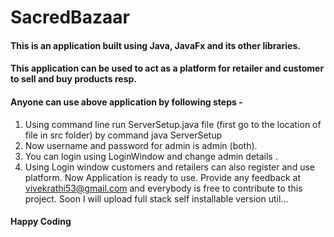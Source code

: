 # SacredBazaar
#### This is an application built using Java, JavaFx and its other libraries.
#### This application can be used to act as a platform for retailer and customer to sell and buy products resp.
#### Anyone can use above application by following steps -
1. Using command line run ServerSetup.java file (first go to the location of file in src folder) by command java ServerSetup 
2. Now username and password for admin is admin (both). 
3. You can login using LoginWindow and change admin details .
4. Using Login window customers and retailers can also register and use platform.
Now Application is ready to use. Provide any feedback at vivekrathi53@gmail.com and everybody is free to contribute to this project.
Soon I will upload full stack self installable version util...
#### Happy Coding

